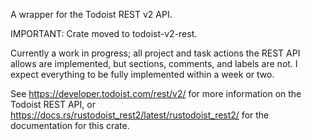 A wrapper for the Todoist REST v2 API.

IMPORTANT: Crate moved to todoist-v2-rest. 

Currently a work in progress; all project and task actions the REST API allows are implemented,
but sections, comments, and labels are not. I expect everything to be fully implemented within a week or two. 

See https://developer.todoist.com/rest/v2/ for more information on the Todoist REST API, or
https://docs.rs/rustodoist_rest2/latest/rustodoist_rest2/ for the documentation for this crate.
